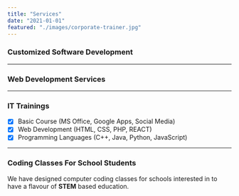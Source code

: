 ```yaml
---
title: "Services"
date: "2021-01-01"
featured: "./images/corporate-trainer.jpg"
---
```


### Customized Software Development
* * *
### Web Development Services
* * *
### IT Trainings
- [x] Basic Course (MS Office, Google Apps, Social Media)
- [x] Web Development (HTML, CSS, PHP, REACT)
- [x] Programming Languages (C++, Java, Python, JavaScript)
* * *
### Coding Classes For School Students
We have designed computer coding classes for schools interested in to have a flavour of **STEM** based education.
